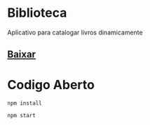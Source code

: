 # Biblioteca
Aplicativo para catalogar livros dinamicamente

## [Baixar](https://github.com/alt-art/biblioteca/releases "Baixar")

# Codigo Aberto

```npm install```

```npm start```